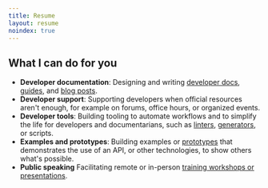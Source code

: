 ```yaml
---
title: Resume
layout: resume
noindex: true
---
```


## What I can do for you

- **Developer documentation**: Designing and writing [developer docs](https://marcus.se.net/obsidian-plugin-docs), [guides](/forum-series-plugin-development), and [blog posts](/writing).
- **Developer support**: Supporting developers when official resources aren't enough, for example on forums, office hours, or organized events.
- **Developer tools**: Building tooling to automate workflows and to simplify the life for developers and documentarians, such as [linters](https://github.com/grafana/plugin-validator), [generators](https://github.com/marcusolsson/json-schema-docs), or scripts.
- **Examples and prototypes**: Building examples or [prototypes](/projects) that demonstrates the use of an API, or other technologies, to show others what's possible.
- **Public speaking** Facilitating remote or in-person [training workshops or presentations](/speaking).
